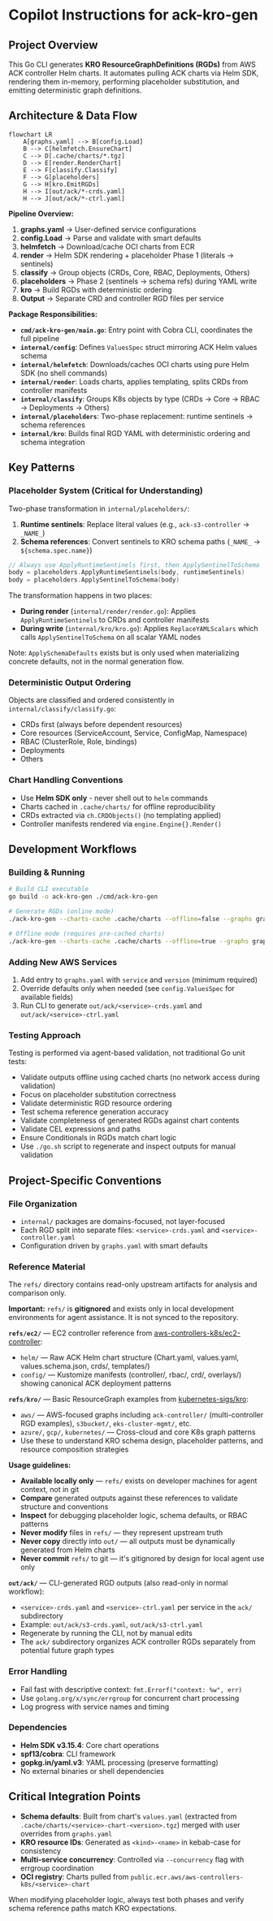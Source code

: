 # Copilot Instructions for ack-kro-gen

## Project Overview
This Go CLI generates **KRO ResourceGraphDefinitions (RGDs)** from AWS ACK controller Helm charts. It automates pulling ACK charts via Helm SDK, rendering them in-memory, performing placeholder substitution, and emitting deterministic graph definitions.

## Architecture & Data Flow

```mermaid
flowchart LR
    A[graphs.yaml] --> B[config.Load]
    B --> C[helmfetch.EnsureChart]
    C --> D[.cache/charts/*.tgz]
    D --> E[render.RenderChart]
    E --> F[classify.Classify]
    F --> G[placeholders]
    G --> H[kro.EmitRGDs]
    H --> I[out/ack/*-crds.yaml]
    H --> J[out/ack/*-ctrl.yaml]
```

**Pipeline Overview:**
1. **graphs.yaml** → User-defined service configurations
2. **config.Load** → Parse and validate with smart defaults
3. **helmfetch** → Download/cache OCI charts from ECR
4. **render** → Helm SDK rendering + placeholder Phase 1 (literals → sentinels)
5. **classify** → Group objects (CRDs, Core, RBAC, Deployments, Others)
6. **placeholders** → Phase 2 (sentinels → schema refs) during YAML write
7. **kro** → Build RGDs with deterministic ordering
8. **Output** → Separate CRD and controller RGD files per service

**Package Responsibilities:**
- **`cmd/ack-kro-gen/main.go`**: Entry point with Cobra CLI, coordinates the full pipeline
- **`internal/config`**: Defines `ValuesSpec` struct mirroring ACK Helm values schema
- **`internal/helmfetch`**: Downloads/caches OCI charts using pure Helm SDK (no shell commands)
- **`internal/render`**: Loads charts, applies templating, splits CRDs from controller manifests
- **`internal/classify`**: Groups K8s objects by type (CRDs → Core → RBAC → Deployments → Others)
- **`internal/placeholders`**: Two-phase replacement: runtime sentinels → schema references
- **`internal/kro`**: Builds final RGD YAML with deterministic ordering and schema integration

## Key Patterns

### Placeholder System (Critical for Understanding)
Two-phase transformation in `internal/placeholders/`:
1. **Runtime sentinels**: Replace literal values (e.g., `ack-s3-controller` → `_NAME_`)
2. **Schema references**: Convert sentinels to KRO schema paths (`_NAME_` → `${schema.spec.name}`)

```go
// Always use ApplyRuntimeSentinels first, then ApplySentinelToSchema
body = placeholders.ApplyRuntimeSentinels(body, runtimeSentinels)
body = placeholders.ApplySentinelToSchema(body)
```

The transformation happens in two places:
- **During render** (`internal/render/render.go`): Applies `ApplyRuntimeSentinels` to CRDs and controller manifests
- **During write** (`internal/kro/kro.go`): Applies `ReplaceYAMLScalars` which calls `ApplySentinelToSchema` on all scalar YAML nodes

Note: `ApplySchemaDefaults` exists but is only used when materializing concrete defaults, not in the normal generation flow.

### Deterministic Output Ordering
Objects are classified and ordered consistently in `internal/classify/classify.go`:
- CRDs first (always before dependent resources)
- Core resources (ServiceAccount, Service, ConfigMap, Namespace)
- RBAC (ClusterRole, Role, bindings)
- Deployments
- Others

### Chart Handling Conventions
- Use **Helm SDK only** - never shell out to `helm` commands
- Charts cached in `.cache/charts/` for offline reproducibility
- CRDs extracted via `ch.CRDObjects()` (no templating applied)
- Controller manifests rendered via `engine.Engine{}.Render()`

## Development Workflows

### Building & Running
```bash
# Build CLI executable
go build -o ack-kro-gen ./cmd/ack-kro-gen

# Generate RGDs (online mode)
./ack-kro-gen --charts-cache .cache/charts --offline=false --graphs graphs.yaml --out out --concurrency 6

# Offline mode (requires pre-cached charts)
./ack-kro-gen --charts-cache .cache/charts --offline=true --graphs graphs.yaml --out out
```

### Adding New AWS Services
1. Add entry to `graphs.yaml` with `service` and `version` (minimum required)
2. Override defaults only when needed (see `config.ValuesSpec` for available fields)
3. Run CLI to generate `out/ack/<service>-crds.yaml` and `out/ack/<service>-ctrl.yaml`

### Testing Approach
Testing is performed via agent-based validation, not traditional Go unit tests:
- Validate outputs offline using cached charts (no network access during validation)
- Focus on placeholder substitution correctness
- Validate deterministic RGD resource ordering
- Test schema reference generation accuracy
- Validate completeness of generated RGDs against chart contents
- Validate CEL expressions and paths
- Ensure Conditionals in RGDs match chart logic
- Use `./go.sh` script to regenerate and inspect outputs for manual validation

## Project-Specific Conventions

### File Organization
- `internal/` packages are domains-focused, not layer-focused
- Each RGD split into separate files: `<service>-crds.yaml` and `<service>-controller.yaml`
- Configuration driven by `graphs.yaml` with smart defaults

### Reference Material
The `refs/` directory contains read-only upstream artifacts for analysis and comparison only.

**Important:** `refs/` is **gitignored** and exists only in local development environments for agent assistance. It is not synced to the repository.

**`refs/ec2/`** — EC2 controller reference from [aws-controllers-k8s/ec2-controller](https://github.com/aws-controllers-k8s/ec2-controller):
- `helm/` — Raw ACK Helm chart structure (Chart.yaml, values.yaml, values.schema.json, crds/, templates/)
- `config/` — Kustomize manifests (controller/, rbac/, crd/, overlays/) showing canonical ACK deployment patterns

**`refs/kro/`** — Basic ResourceGraph examples from [kubernetes-sigs/kro](https://github.com/kubernetes-sigs/kro):
- `aws/` — AWS-focused graphs including `ack-controller/` (multi-controller RGD examples), `s3bucket/`, `eks-cluster-mgmt/`, etc.
- `azure/`, `gcp/`, `kubernetes/` — Cross-cloud and core K8s graph patterns
- Use these to understand KRO schema design, placeholder patterns, and resource composition strategies

**Usage guidelines:**
- **Available locally only** — `refs/` exists on developer machines for agent context, not in git
- **Compare** generated outputs against these references to validate structure and conventions
- **Inspect** for debugging placeholder logic, schema defaults, or RBAC patterns
- **Never modify** files in `refs/` — they represent upstream truth
- **Never copy** directly into `out/` — all outputs must be dynamically generated from Helm charts
- **Never commit** `refs/` to git — it's gitignored by design for local agent use only

**`out/ack/`** — CLI-generated RGD outputs (also read-only in normal workflow):
- `<service>-crds.yaml` and `<service>-ctrl.yaml` per service in the `ack/` subdirectory
- Example: `out/ack/s3-crds.yaml`, `out/ack/s3-ctrl.yaml`
- Regenerate by running the CLI, not by manual edits
- The `ack/` subdirectory organizes ACK controller RGDs separately from potential future graph types

### Error Handling
- Fail fast with descriptive context: `fmt.Errorf("context: %w", err)`
- Use `golang.org/x/sync/errgroup` for concurrent chart processing
- Log progress with service names and timing

### Dependencies
- **Helm SDK v3.15.4**: Core chart operations
- **spf13/cobra**: CLI framework
- **gopkg.in/yaml.v3**: YAML processing (preserve formatting)
- No external binaries or shell dependencies

## Critical Integration Points
- **Schema defaults**: Built from chart's `values.yaml` (extracted from `.cache/charts/<service>-chart-<version>.tgz`) merged with user overrides from `graphs.yaml`
- **KRO resource IDs**: Generated as `<kind>-<name>` in kebab-case for consistency
- **Multi-service concurrency**: Controlled via `--concurrency` flag with errgroup coordination
- **OCI registry**: Charts pulled from `public.ecr.aws/aws-controllers-k8s/<service>-chart`

When modifying placeholder logic, always test both phases and verify schema reference paths match KRO expectations.